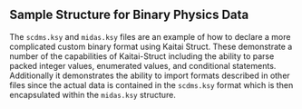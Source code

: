 ## Sample Structure for Binary Physics Data

The `scdms.ksy` and `midas.ksy` files are an example of how to declare a more complicated custom binary format using Kaitai Struct. These demonstrate a number of the capabilities of Kaitai-Struct including the ability to parse packed integer values, enumerated values, and conditional statements. Additionally it demonstrates the ability to import formats described in other files since the actual data is contained in the `scdms.ksy` format which is then encapsulated within the `midas.ksy` structure.
